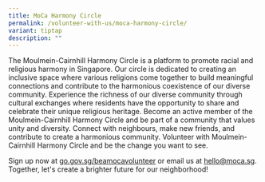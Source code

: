 ```yaml
---
title: MoCa Harmony Circle
permalink: /volunteer-with-us/moca-harmony-circle/
variant: tiptap
description: ""
---
```

<p>The Moulmein-Cairnhill Harmony Circle is a platform to promote racial
and religious harmony in Singapore. Our circle is dedicated to creating
an inclusive space where various religions come together to build meaningful
connections and contribute to the harmonious coexistence of our diverse
community. Experience the richness of our diverse community through cultural
exchanges where residents have the opportunity to share and celebrate their
unique religious heritage. Become an active member of the Moulmein-Cairnhill
Harmony Circle and be part of a community that values unity and diversity.
Connect with neighbours, make new friends, and contribute to create a harmonious
community. Volunteer with Moulmein-Cairnhill Harmony Circle and be the
change you want to see.</p>
<p>Sign up now at <a href="http://go.gov.sg/beamocavolunteer" rel="noopener noreferrer nofollow" target="_blank">go.gov.sg/beamocavolunteer</a> or
email us at <a href="mailto:hello@moca.sg" rel="noopener noreferrer nofollow" target="_blank">hello@moca.sg</a>.
Together, let's create a brighter future for our neighborhood!</p>